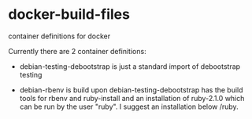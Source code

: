 docker-build-files
==================

container definitions for docker

Currently there are 2 container definitions:

 - debian-testing-debootstrap
   is just a standard import of
   debootstrap testing

 - debian-rbenv
   is build upon debian-testing-debootstrap has the build tools for rbenv and ruby-install and an installation of ruby-2.1.0
   which can be run by the user "ruby". I suggest an installation below /ruby.
